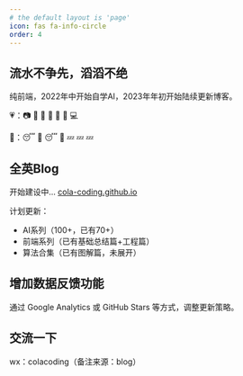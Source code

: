 ```yaml
---
# the default layout is 'page'
icon: fas fa-info-circle
order: 4
---
```


## 流水不争先，滔滔不绝

纯前端，2022年中开始自学AI，2023年年初开始陆续更新博客。

💗：📷 💃 🌺 🎀 👗 💄 💻

🐨：😴 🥱 😴 🥱 💤 💤 💤



## 全英Blog

开始建设中...
[cola-coding.github.io](https://cola-coding.github.io)

计划更新：
- AI系列（100+，已有70+）
- 前端系列（已有基础总结篇+工程篇）
- 算法合集（已有图解篇，未展开）

## 增加数据反馈功能

通过 Google Analytics 或 GitHub Stars 等方式，调整更新策略。


## 交流一下
wx：colacoding（备注来源：blog）